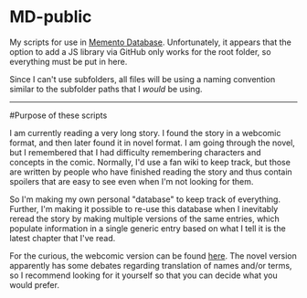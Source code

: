 # MD-public

My scripts for use in [Memento Database](https://mementodatabase.com/). Unfortunately, it appears that the option to add a JS library via GitHub only works for the root folder, so everything must be put in here.

Since I can't use subfolders, all files will be using a naming convention similar to the subfolder paths that I *would* be using.

---

#Purpose of these scripts

I am currently reading a very long story. I found the story in a webcomic format, and then later found it in novel format. I am going through the novel, but I remembered that I had difficulty remembering characters and concepts in the comic. Normally, I'd use a fan wiki to keep track, but those are written by people who have finished reading the story and thus contain spoilers that are easy to see even when I'm not looking for them.

So I'm making my own personal "database" to keep track of everything. Further, I'm making it possible to re-use this database when I inevitably reread the story by making multiple versions of the same entries, which populate information in a single generic entry based on what I tell it is the latest chapter that I've read.

For the curious, the webcomic version can be found [here](https://www.webtoons.com/en/action/omniscient-reader/episode-0-prologue/viewer?title_no=2154&episode_no=1). The novel version apparently has some debates regarding translation of names and/or terms, so I recommend looking for it yourself so that you can decide what you would prefer.
